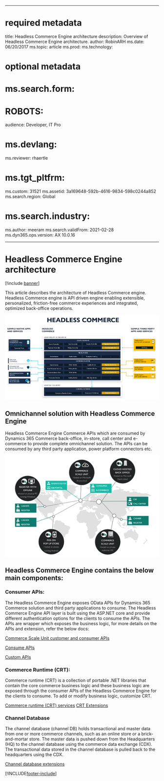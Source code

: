 
---
# required metadata

title: Headless Commerce Engine architecture
description: Overview of Headless Commerce Engine architecture.
author: RobinARH
ms.date: 06/20/2017
ms.topic: article
ms.prod: 
ms.technology: 

# optional metadata

# ms.search.form: 
# ROBOTS: 
audience: Developer, IT Pro
# ms.devlang: 
ms.reviewer: rhaertle
# ms.tgt_pltfrm: 
ms.custom: 31521
ms.assetid: 3a169648-592b-4616-9834-598c0244a852
ms.search.region: Global
# ms.search.industry: 
ms.author: meeram
ms.search.validFrom: 2021-02-28
ms.dyn365.ops.version: AX 10.0.16

---

# Headless Commerce Engine architecture

[!include [banner](../includes/banner.md)]

This article describes the architecture of Headless Commerce engine. Headless Commerce engine is API driven engine enabling extensible, personalized, friction-free commerce experiences and integrated, optimized back-office operations. 

[![Commerce Scale Unit architecture diagram](./media/CSU.PNG)](./media/CSU.PNG) 


## Omnichannel solution with Headless Commerce Engine

Headless Commerce Engine Commerce APIs which are consumed by Dynamics 365 Commerce back-office, in-store, call center and e-commerce to provide complete omnichannel solution. The APIs can be consumed by any third party application, power platform connectors etc.

[![Commerce Scale Unit architecture diagram](./media/CSUConsumer.PNG)](./media/CSUConsumer.PNG) 


## Headless Commerce Engine contains the below main components:

### Consumer APIs:

The Headless Commerce Engine exposes OData APIs for Dynamics 365 Commerce solution and third party applications to consume. The Headless Commerce Engine API layer is built using the ASP.NET core and provide different authentication options for the clients to consume the APIs. The APIs are wrapper which exposes the business logic, for more details on the APIs and extension, refer the below docs:

[Commerce Scale Unit customer and consumer APIs](https://docs.microsoft.com/en-us/dynamics365/commerce/dev-itpro/retail-server-customer-consumer-api)

[Consume APIs](https://docs.microsoft.com/en-us/dynamics365/commerce/dev-itpro/consume-retail-server-api)

[Custom APIs](https://docs.microsoft.com/en-us/dynamics365/commerce/dev-itpro/retail-server-icontroller-extension)


### Commerce Runtime (CRT):

Commerce runtime (CRT) is a collection of portable .NET libraries that contain the core commerce business logic and these business logic are exposed through the consumer APIs of the Headless Commerce Engine for the clients to consume. To add or modify business logic, customize CRT.

[Commerce runtime (CRT) services](https://docs.microsoft.com/en-us/dynamics365/commerce/dev-itpro/crt-services)
[CRT Extensions](https://docs.microsoft.com/en-us/dynamics365/commerce/dev-itpro/commerce-runtime-extensibility)

### Channel Database

The channel database (channel DB) holds transactional and master data from one or more commerce channels, such as an online store or a brick-and-mortar store. The master data is pushed down from the Headquarters (HQ) to the channel database using the commerce data exchange (CDX). The transactional data stored in the channel database is pulled back to the headquarters using the CDX.

[Channel database extensions](https://docs.microsoft.com/en-us/dynamics365/commerce/dev-itpro/channel-db-extensions)

[!INCLUDE[footer-include](../../includes/footer-banner.md)]
